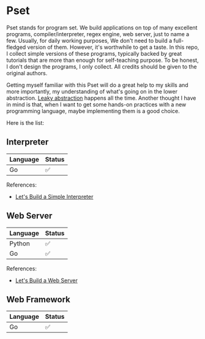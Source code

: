 # Pset

Pset stands for program set. We build applications on top of many excellent programs, compiler/interpreter, regex
engine, web server, just to name a few. Usually, for daily working purposes, We don't need to build a full-fledged
version of them. However, it's worthwhile to get a taste. In this repo, I collect simple versions of these programs,
typically backed by great tutorials that are more than enough for self-teaching purpose. To be honest, I don't
design the programs, I only collect. All credits should be given to the original authors.

Getting myself familiar with this Pset will do a great help to my skills and more importantly, my understanding of
what's going on in the lower abstraction. [Leaky abstraction](https://www.joelonsoftware.com/2002/11/11/the-law-of-leaky-abstractions/)
happens all the time. Another thought I have in mind is that, when I want to get some hands-on practices with a new
programming language, maybe implementing them is a good choice.

Here is the list:

## Interpreter

| Language | Status | 
|----------|--------|
| Go       | ✅      |

References:
* [Let's Build a Simple Interpreter](https://github.com/rspivak/lsbasi)

## Web Server

| Language | Status |
|----------|--------|
| Python   | ✅      |
| Go       | ✅      |

References:
* [Let's Build a Web Server](https://github.com/rspivak/lsbaws)

## Web Framework

| Language | Status | 
|----------|--------|
| Go       | ✅      |
